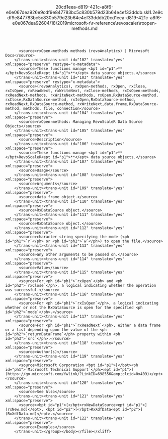 <?xml version="1.0"?><xliff version="1.2" xmlns="urn:oasis:names:tc:xliff:document:1.2" xmlns:xsi="http://www.w3.org/2001/XMLSchema-instance" xsi:schemaLocation="urn:oasis:names:tc:xliff:document:1.2 xliff-core-1.2-transitional.xsd"><file datatype="xml" original="rxopen-methods.md" source-language="en-US" target-language="en-US"><header><tool tool-id="mdxliff" tool-name="mdxliff" tool-version="1.0-d1654b2" tool-company="Microsoft" /><xliffext:skl_file_name xmlns:xliffext="urn:microsoft:content:schema:xliffextensions">20cd1eea-d819-421c-a8f6-e0e067dea926e9cdf9e847783bc5c830b579d23b64e4ef33dddb.skl</xliffext:skl_file_name><xliffext:version xmlns:xliffext="urn:microsoft:content:schema:xliffextensions">1.2</xliffext:version><xliffext:ms.openlocfilehash xmlns:xliffext="urn:microsoft:content:schema:xliffextensions">e9cdf9e847783bc5c830b579d23b64e4ef33dddb</xliffext:ms.openlocfilehash><xliffext:ms.sourcegitcommit xmlns:xliffext="urn:microsoft:content:schema:xliffextensions">20cd1eea-d819-421c-a8f6-e0e067dea926</xliffext:ms.sourcegitcommit><xliffext:ms.lasthandoff xmlns:xliffext="urn:microsoft:content:schema:xliffextensions">04/18/2019</xliffext:ms.lasthandoff><xliffext:ms.openlocfilepath xmlns:xliffext="urn:microsoft:content:schema:xliffextensions">microsoft-r\r-reference\revoscaler\rxopen-methods.md</xliffext:ms.openlocfilepath></header><body><group id="content" extype="content"><trans-unit id="101" translate="yes" xml:space="preserve" restype="x-metadata">
          <source>rxOpen-methods methods (revoAnalytics) | Microsoft Docs</source>
        </trans-unit><trans-unit id="102" translate="yes" xml:space="preserve" restype="x-metadata">
          <source>These functions manage <bpt id="p1">**</bpt>RevoScaleR<ept id="p1">**</ept> data source objects.</source>
        </trans-unit><trans-unit id="103" translate="yes" xml:space="preserve" restype="x-metadata">
          <source>(revoAnalytics), rxOpen-methods, rxOpen, rxClose, rxIsOpen, rxReadNext, rxWriteNext, rxClose-methods, rxIsOpen-methods, rxReadNext-methods, rxWriteNext-methods, rxOpen,RxDataSource-method, rxClose,RxDataSource-method, rxIsOpen,RxDataSource-method, rxReadNext,RxDataSource-method, rxWriteNext,data.frame,RxDataSource-method, methods, file, connection</source>
        </trans-unit><trans-unit id="104" translate="yes" xml:space="preserve">
          <source>rxOpen-methods: Managing RevoScaleR Data Source Objects</source>
        </trans-unit><trans-unit id="105" translate="yes" xml:space="preserve">
          <source>Description</source>
        </trans-unit><trans-unit id="106" translate="yes" xml:space="preserve">
          <source>These functions manage <bpt id="p1">**</bpt>RevoScaleR<ept id="p1">**</ept> data source objects.</source>
        </trans-unit><trans-unit id="107" translate="yes" xml:space="preserve">
          <source>Usage</source>
        </trans-unit><trans-unit id="108" translate="yes" xml:space="preserve">
          <source>Arguments</source>
        </trans-unit><trans-unit id="109" translate="yes" xml:space="preserve">
          <source>data frame object.</source>
        </trans-unit><trans-unit id="110" translate="yes" xml:space="preserve">
          <source>RxDataSource object.</source>
        </trans-unit><trans-unit id="111" translate="yes" xml:space="preserve">
          <source>RxDataSource object.</source>
        </trans-unit><trans-unit id="112" translate="yes" xml:space="preserve">
          <source>character string specifying the mode (<ph id="ph1">`r`</ph> or <ph id="ph2">`w`</ph>) to open the file.</source>
        </trans-unit><trans-unit id="113" translate="yes" xml:space="preserve">
          <source>any other arguments to be passed on.</source>
        </trans-unit><trans-unit id="114" translate="yes" xml:space="preserve">
          <source>Value</source>
        </trans-unit><trans-unit id="115" translate="yes" xml:space="preserve">
          <source>For <ph id="ph1">`rxOpen`</ph> and <ph id="ph2">`rxClose`</ph>, a logical indicating whether the operation was successful.</source>
        </trans-unit><trans-unit id="116" translate="yes" xml:space="preserve">
          <source>For <ph id="ph1">`rxIsOpen`</ph>, a logical indicating whether or not the RxDataSource is open for the specified <ph id="ph2">`mode`</ph>.</source>
        </trans-unit><trans-unit id="117" translate="yes" xml:space="preserve">
          <source>For <ph id="ph1">`rxReadNext`</ph>, either a data frame or a list depending upon the value of the <ph id="ph2">`returnDataFrame`</ph> property within <ph id="ph3">`src`</ph>.</source>
        </trans-unit><trans-unit id="118" translate="yes" xml:space="preserve">
          <source>Author(s)</source>
        </trans-unit><trans-unit id="119" translate="yes" xml:space="preserve">
          <source>Microsoft Corporation <bpt id="p1">[</bpt><ph id="ph1">`Microsoft Technical Support`</ph><ept id="p1">](https://go.microsoft.com/fwlink/?LinkID=698556&amp;clcid=0x409)</ept></source>
        </trans-unit><trans-unit id="120" translate="yes" xml:space="preserve">
          <source>See Also</source>
        </trans-unit><trans-unit id="121" translate="yes" xml:space="preserve">
          <source><bpt id="p1">[</bpt>rxNewDataSource<ept id="p1">](rxNew.md)</ept>, <bpt id="p2">[</bpt>RxXdfData<ept id="p2">](RxXdfData.md)</ept>.</source>
        </trans-unit><trans-unit id="122" translate="yes" xml:space="preserve">
          <source>Examples</source>
        </trans-unit></group></body></file></xliff>